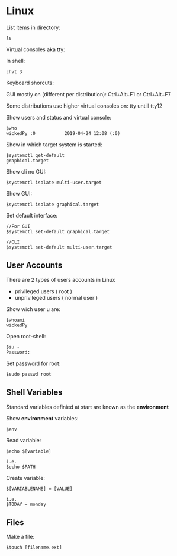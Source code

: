# Linux

List items in directory:

```shell
ls
```

Virtual consoles aka tty:

In shell:

```shell
chvt 3
```

Keyboard shorcuts:

GUI mostly on (different per distribution):
Ctrl+Alt+F1
or
Ctrl+Alt+F7

Some distributions use higher virtual consoles on:
tty untill tty12

Show users and status and virtual console:

```shell
$who
wickedPy :0           2019-04-24 12:08 (:0)
```

Show in which target system is started:

```shell
$systemctl get-default
graphical.target
```

Show cli no GUI:

```shell
$systemctl isolate multi-user.target
```

Show GUI:

```shell
$systemctl isolate graphical.target
```

Set default interface:

```shell
//For GUI
$systemctl set-default graphical.target

//CLI
$systemctl set-default multi-user.target
```

## User Accounts

There are 2 types of users accounts in Linux

- privileged users ( root )
- unprivileged users ( normal user )

Show wich user u are:

```shell
$whoami
wickedPy
```

Open root-shell:

```shell
$su -
Password:
```

Set password for root:

```shell
$sudo passwd root
```

## Shell Variables

Standard variables definied at start are known as the <b>environment</b>

Show <b>environment</b> variables:

```shell
$env
```

Read variable:

```shell
$echo $[variable]

i.e.
$echo $PATH
```

Create variable:

```shell
$[VARIABLENAME] = [VALUE]

i.e.
$TODAY = monday
```

## Files

Make a file:

```shell
$touch [filename.ext]
```
